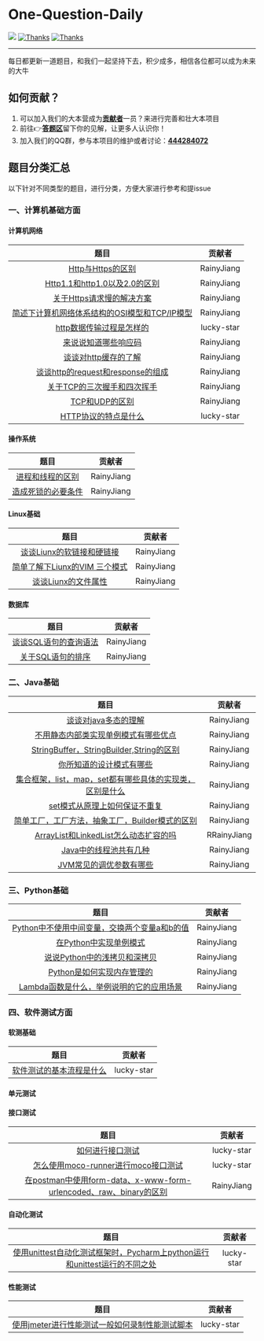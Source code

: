 # One-Question-Daily

  <a href="#交流"><img src="https://img.shields.io/badge/QQ%E4%BA%A4%E6%B5%81-444284072-yellow"></a>
  <a href="https://www.wanandroid.com"><img src="https://img.shields.io/badge/Thanks-%E6%8E%98%E9%87%91-orange" alt="Thanks"></a>
  <a href="https://www.wanandroid.com"><img src="https://img.shields.io/badge/Thanks-wanandroid-%23095B87.svg" alt="Thanks"></a>
 

----

每日都更新一道题目，和我们一起坚持下去，积少成多，相信各位都可以成为未来的大牛


## 如何贡献？

1. 可以加入我们的大本营成为[**贡献者**](https://github.com/RainyJiang22/One-Question-Daily/graphs/contributors)一员？来进行完善和壮大本项目
2. 前往👉[**答题区**](https://github.com/RainyJiang22/One-Question-Daily/issues)留下你的见解，让更多人认识你！
3. 加入我们的QQ群，参与本项目的维护或者讨论：[**444284072**](https://jq.qq.com/?_wv=1027&k=3wcl5ebT)


## 题目分类汇总
以下针对不同类型的题目，进行分类，方便大家进行参考和提issue

### 一、计算机基础方面

#### 计算机网络

|题目|贡献者|
|:---:|:---:|
|[Http与Https的区别](https://github.com/RainyJiang22/One-Question-Daily/issues/1)|RainyJiang|
|[Http1.1和http1.0以及2.0的区别](https://github.com/RainyJiang22/One-Question-Daily/issues/3)|RainyJiang|
|[关于Https请求慢的解决方案](https://github.com/RainyJiang22/One-Question-Daily/issues/5)|RainyJiang|
|[简述下计算机网络体系结构的OSI模型和TCP/IP模型](https://github.com/RainyJiang22/One-Question-Daily/issues/7)|RainyJiang|
|[http数据传输过程是怎样的](https://github.com/RainyJiang22/One-Question-Daily/issues/9)|lucky-star|
|[来说说知道哪些响应码](https://github.com/RainyJiang22/One-Question-Daily/issues/8)|RainyJiang|
|[谈谈对http缓存的了解](https://github.com/RainyJiang22/One-Question-Daily/issues/10)|RainyJiang|
|[谈谈http的request和response的组成](https://github.com/RainyJiang22/One-Question-Daily/issues/12)|RainyJiang|
|[关于TCP的三次握手和四次挥手](https://github.com/RainyJiang22/One-Question-Daily/issues/13)|RainyJiang|
|[TCP和UDP的区别](https://github.com/RainyJiang22/One-Question-Daily/issues/14)|RainyJiang|
|[HTTP协议的特点是什么](https://github.com/RainyJiang22/One-Question-Daily/issues/15)|lucky-star|

#### 操作系统
|题目|贡献者|
|:---:|:---:|
|[进程和线程的区别](https://github.com/RainyJiang22/One-Question-Daily/issues/16)|RainyJiang|
|[造成死锁的必要条件](https://github.com/RainyJiang22/One-Question-Daily/issues/19)|RainyJiang|

#### Linux基础
|题目|贡献者|
|:---:|:---:|
|[谈谈Liunx的软链接和硬链接](https://github.com/RainyJiang22/One-Question-Daily/issues/18)|RainyJiang|
|[简单了解下Liunx的VIM 三个模式](https://github.com/RainyJiang22/One-Question-Daily/issues/20)|RainyJiang|
|[谈谈Liunx的文件属性](https://github.com/RainyJiang22/One-Question-Daily/issues/21)|RainyJiang|

#### 数据库
|题目|贡献者|
|:---:|:---:|
|[谈谈SQL语句的查询语法](https://github.com/RainyJiang22/One-Question-Daily/issues/23)|RainyJiang|
|[关于SQL语句的排序](https://github.com/RainyJiang22/One-Question-Daily/issues/24)|RainyJiang|

### 二、Java基础
|题目|贡献者|
|:---:|:---:|
|[谈谈对java多态的理解](https://github.com/RainyJiang22/One-Question-Daily/issues/26)|RainyJiang|
|[不用静态内部类实现单例模式有哪些优点](https://github.com/RainyJiang22/One-Question-Daily/issues/27)|RainyJiang|
|[StringBuffer，StringBuilder,String的区别](https://github.com/RainyJiang22/One-Question-Daily/issues/28)|RainyJiang|
|[你所知道的设计模式有哪些](https://github.com/RainyJiang22/One-Question-Daily/issues/33)|RainyJiang|
|[集合框架，list，map，set都有哪些具体的实现类，区别是什么](https://github.com/RainyJiang22/One-Question-Daily/issues/34)|RainyJiang|
|[set模式从原理上如何保证不重复 ](https://github.com/RainyJiang22/One-Question-Daily/issues/35)|RainyJiang|
|[简单工厂，工厂方法，抽象工厂，Builder模式的区别](https://github.com/RainyJiang22/One-Question-Daily/issues/36)|RainyJiang|
|[ArrayList和LinkedList怎么动态扩容的吗](https://github.com/RainyJiang22/One-Question-Daily/issues/37)|RRainyJiang|
|[Java中的线程池共有几种](https://github.com/RainyJiang22/One-Question-Daily/issues/38)|RainyJiang|
|[JVM常见的调优参数有哪些](https://github.com/RainyJiang22/One-Question-Daily/issues/39)|RainyJiang|



### 三、Python基础
|题目|贡献者|
|:---:|:---:|
|[Python中不使用中间变量，交换两个变量a和b的值](https://github.com/RainyJiang22/One-Question-Daily/issues/29)|RainyJiang|
|[在Python中实现单例模式](https://github.com/RainyJiang22/One-Question-Daily/issues/30)|RainyJiang|
|[说说Python中的浅拷贝和深拷贝](https://github.com/RainyJiang22/One-Question-Daily/issues/32)|RainyJiang|
|[Python是如何实现内存管理的](https://github.com/RainyJiang22/One-Question-Daily/issues/40)|RainyJiang|
|[Lambda函数是什么，举例说明的它的应用场景](https://github.com/RainyJiang22/One-Question-Daily/issues/41)|RainyJiang|

### 四、软件测试方面

#### 软测基础
|题目|贡献者|
|:---:|:---:|
|[软件测试的基本流程是什么](https://github.com/RainyJiang22/One-Question-Daily/issues/4)|lucky-star|


#### 单元测试

#### 接口测试
|题目|贡献者|
|:---:|:---:|
|[如何进行接口测试](https://github.com/RainyJiang22/One-Question-Daily/issues/2)|lucky-star|
|[怎么使用moco-runner进行moco接口测试](https://github.com/RainyJiang22/One-Question-Daily/issues/11)|lucky-star|
|[在postman中使用form-data、x-www-form-urlencoded、raw、binary的区别](https://github.com/RainyJiang22/One-Question-Daily/issues/22)|RainyJiang|


#### 自动化测试
|题目|贡献者|
|:---:|:---:|
|[使用unittest自动化测试框架时，Pycharm上python运行和unittest运行的不同之处](https://github.com/RainyJiang22/One-Question-Daily/issues/17)|lucky-star|

#### 性能测试
|题目|贡献者|
|:---:|:---:|
|[使用jmeter进行性能测试一般如何录制性能测试脚本](https://github.com/RainyJiang22/One-Question-Daily/issues/6)|lucky-star|

